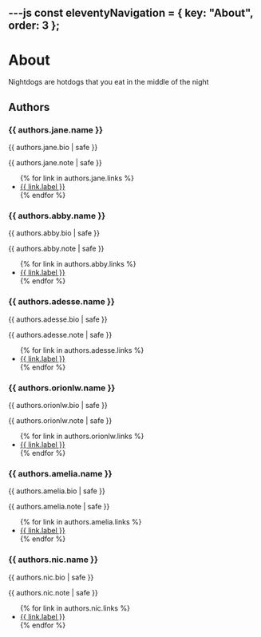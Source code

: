 ---js
const eleventyNavigation = {
    key: "About",
    order: 3
};
---

# About

Nightdogs are hotdogs that you eat in the middle of the night

## Authors

<div class="h-card" data-author="jane" id="jane">
    <h3 class="p-name">{{ authors.jane.name }}</h3>
    <p class="p-bio">{{ authors.jane.bio | safe }}</p>
    <p class="p-note">{{ authors.jane.note | safe }}</p>
    <ul>
        {% for link in authors.jane.links %}
        <li><a href="{{ link.url }}" {% if link.rel %}rel="{{ link.rel }}"{% endif %} {% if link.class %}class="{{ link.class }}"{% endif %} {% if link.target %}target="{{ link.target }}"{% endif %}>{{ link.label }}</a></li>
        {% endfor %}
    </ul>
</div>

<div class="h-card" data-author="abby" id="abby">
    <h3 class="p-name">{{ authors.abby.name }}</h3>
    <p class="p-bio">{{ authors.abby.bio | safe }}</p>
    <p class="p-note">{{ authors.abby.note | safe }}</p>
    <ul>
        {% for link in authors.abby.links %}
        <li><a href="{{ link.url }}" {% if link.rel %}rel="{{ link.rel }}"{% endif %} {% if link.class %}class="{{ link.class }}"{% endif %} {% if link.target %}target="{{ link.target }}"{% endif %}>{{ link.label }}</a></li>
        {% endfor %}
    </ul>
</div>

<div class="h-card" data-author="adesse" id="adesse">
    <h3 class="p-name">{{ authors.adesse.name }}</h3>
    <p class="p-bio">{{ authors.adesse.bio | safe }}</p>
    <p class="p-note">{{ authors.adesse.note | safe }}</p>
    <ul>
        {% for link in authors.adesse.links %}
        <li><a href="{{ link.url }}" {% if link.rel %}rel="{{ link.rel }}"{% endif %} {% if link.class %}class="{{ link.class }}"{% endif %} {% if link.target %}target="{{ link.target }}"{% endif %}>{{ link.label }}</a></li>
        {% endfor %}
    </ul>
</div>

<div class="h-card" data-author="orionlw" id="orionlw">
    <h3 class="p-name">{{ authors.orionlw.name }}</h3>
    <p class="p-bio">{{ authors.orionlw.bio | safe }}</p>
    <p class="p-note">{{ authors.orionlw.note | safe }}</p>
    <ul>
        {% for link in authors.orionlw.links %}
        <li><a href="{{ link.url }}" {% if link.rel %}rel="{{ link.rel }}"{% endif %} {% if link.class %}class="{{ link.class }}"{% endif %} {% if link.target %}target="{{ link.target }}"{% endif %}>{{ link.label }}</a></li>
        {% endfor %}
    </ul>
</div>

<div class="h-card" data-author="amelia" id="amelia">
    <h3 class="p-name">{{ authors.amelia.name }}</h3>
    <p class="p-bio">{{ authors.amelia.bio | safe }}</p>
    <p class="p-note">{{ authors.amelia.note | safe }}</p>
    <ul>
        {% for link in authors.amelia.links %}
        <li><a href="{{ link.url }}" {% if link.rel %}rel="{{ link.rel }}"{% endif %} {% if link.class %}class="{{ link.class }}"{% endif %} {% if link.target %}target="{{ link.target }}"{% endif %}>{{ link.label }}</a></li>
        {% endfor %}
    </ul>
</div>

<div class="h-card" data-author="nic" id="nic">
    <h3 class="p-name">{{ authors.nic.name }}</h3>
    <p class="p-bio">{{ authors.nic.bio | safe }}</p>
    <p class="p-note">{{ authors.nic.note | safe }}</p>
    <ul>
        {% for link in authors.nic.links %}
        <li><a href="{{ link.url }}" {% if link.rel %}rel="{{ link.rel }}"{% endif %} {% if link.class %}class="{{ link.class }}"{% endif %} {% if link.target %}target="{{ link.target }}"{% endif %}>{{ link.label }}</a></li>
        {% endfor %}
    </ul>
</div>
